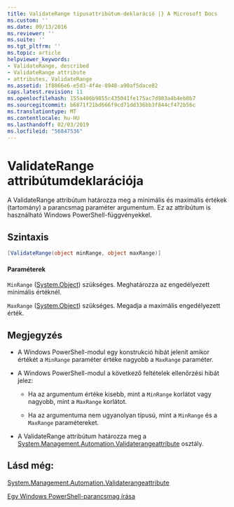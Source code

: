 ```yaml
---
title: ValidateRange típusattribútum-deklaráció |} A Microsoft Docs
ms.custom: ''
ms.date: 09/13/2016
ms.reviewer: ''
ms.suite: ''
ms.tgt_pltfrm: ''
ms.topic: article
helpviewer_keywords:
- ValidateRange, described
- ValidateRange attribute
- attributes, ValidateRange
ms.assetid: 1f8066e6-e5d3-4f4e-8948-a90af5dace82
caps.latest.revision: 11
ms.openlocfilehash: 155a406b9855c435041fe175ac7d983a4b4eb8b7
ms.sourcegitcommit: b6871f21bd666f9cd71dd336bb3f844cf472b56c
ms.translationtype: MT
ms.contentlocale: hu-HU
ms.lasthandoff: 02/03/2019
ms.locfileid: "56847536"
---
```

# <a name="validaterange-attribute-declaration"></a>ValidateRange attribútumdeklarációja

A ValidateRange attribútum határozza meg a minimális és maximális értékek (tartomány) a parancsmag paraméter argumentum. Ez az attribútum is használható Windows PowerShell-függvényekkel.

## <a name="syntax"></a>Szintaxis

```csharp
[ValidateRange(object minRange, object maxRange)]
```

#### <a name="parameters"></a>Paraméterek

`MinRange` ([System.Object](/dotnet/api/system.object)) szükséges. Meghatározza az engedélyezett minimális értéknél.

`MaxRange` ([System.Object](/dotnet/api/system.object)) szükséges. Megadja a maximális engedélyezett érték.

## <a name="remarks"></a>Megjegyzés

- A Windows PowerShell-modul egy konstrukció hibát jelenít amikor értékét a `MinRange` paraméter értéke nagyobb a `MaxRange` paraméter.

- A Windows PowerShell-modul a következő feltételek ellenőrzési hibát jelez:

    - Ha az argumentum értéke kisebb, mint a `MinRange` korlátot vagy nagyobb, mint a `MaxRange` korlátot.

    - Ha az argumentuma nem ugyanolyan típusú, mint a `MinRange` és a `MaxRange` paramétereket.

- A ValidateRange attribútum határozza meg a [System.Management.Automation.Validaterangeattribute](/dotnet/api/System.Management.Automation.ValidateRangeAttribute) osztály.

## <a name="see-also"></a>Lásd még:

[System.Management.Automation.Validaterangeattribute](/dotnet/api/System.Management.Automation.ValidateRangeAttribute)

[Egy Windows PowerShell-parancsmag írása](./writing-a-windows-powershell-cmdlet.md)
